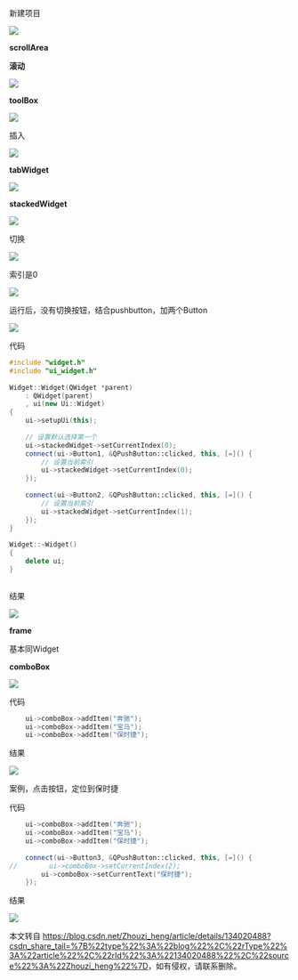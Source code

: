  

新建项目

![](https://img-blog.csdnimg.cn/00321dd933654860bccc1997b217d087.png)

**scrollArea**

**滚动**

![](https://img-blog.csdnimg.cn/cdc85ec061fb4d19a8b80e8e49f49666.png)

**toolBox**

![](https://img-blog.csdnimg.cn/a2b694e31cab4927af23de97618c80e7.png)

插入

![](https://img-blog.csdnimg.cn/dc1ccf2241a749f19e2645e52e5a52e7.png)

**tabWidget**

![](https://img-blog.csdnimg.cn/5c678686f4e5445191b50b0b3979f02e.png)

**stackedWidget**

![](https://img-blog.csdnimg.cn/9ea6c9e161444f39aff4e1b22a46336b.png)

切换

![](https://img-blog.csdnimg.cn/6aa43797cd0f47d6b8fcc6d619effa12.png)

索引是0

![](https://img-blog.csdnimg.cn/9eb71da186ac4fa486eda40c2563c97a.png)

运行后，没有切换按钮，结合pushbutton，加两个Button

![](https://img-blog.csdnimg.cn/f7f292438c2248b7bda0bd8035cfb723.png)

代码

```cpp
#include "widget.h"
#include "ui_widget.h"
 
Widget::Widget(QWidget *parent)
    : QWidget(parent)
    , ui(new Ui::Widget)
{
    ui->setupUi(this);
 
    // 设置默认选择第一个
    ui->stackedWidget->setCurrentIndex(0);
    connect(ui->Button1, &QPushButton::clicked, this, [=]() {
        // 设置当前索引
        ui->stackedWidget->setCurrentIndex(0);
    });
 
    connect(ui->Button2, &QPushButton::clicked, this, [=]() {
        // 设置当前索引
        ui->stackedWidget->setCurrentIndex(1);
    });
}
 
Widget::~Widget()
{
    delete ui;
}
 
```

结果

![](https://img-blog.csdnimg.cn/e2ffa1965f7244a2b8ba75d5f09f58b4.png)

**frame**

基本同Widget

**comboBox**

![](https://img-blog.csdnimg.cn/15bc1963441245a187f910fc9e636974.png)

代码

```cpp
    ui->comboBox->addItem("奔驰");
    ui->comboBox->addItem("宝马");
    ui->comboBox->addItem("保时捷");
```

结果

![](https://img-blog.csdnimg.cn/6f8dfa640e95484984adae2546335440.png)

案例，点击按钮，定位到保时捷

代码

```cpp
    ui->comboBox->addItem("奔驰");
    ui->comboBox->addItem("宝马");
    ui->comboBox->addItem("保时捷");
 
    connect(ui->Button3, &QPushButton::clicked, this, [=]() {
//        ui->comboBox->setCurrentIndex(2);
        ui->comboBox->setCurrentText("保时捷");
    });
```

结果

![](https://img-blog.csdnimg.cn/031d9daeabe441c49da57fa0cde29551.png)

本文转自 <https://blog.csdn.net/Zhouzi_heng/article/details/134020488?csdn_share_tail=%7B%22type%22%3A%22blog%22%2C%22rType%22%3A%22article%22%2C%22rId%22%3A%22134020488%22%2C%22source%22%3A%22Zhouzi_heng%22%7D>，如有侵权，请联系删除。